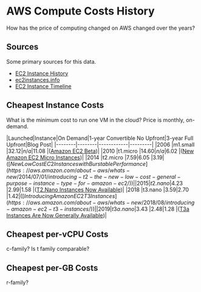 # AWS Compute Costs History
How has the price of computing changed on AWS changed over the years?

## Sources
Some primary sources for this data.
* [EC2 Instance History](https://aws.amazon.com/blogs/aws/ec2-instance-history/)
* [ec2instances.info](https://ec2instances.info/)
* [EC2 Instance Timeline](https://instancetyp.es/)


## Cheapest Instance Costs
What is the minimum cost to run one VM in the cloud? Price is monthly, on-demand.

|Launched|Instance|On Demand|1-year Convertible No Upfront|3-year Full Upfront|Blog Post|
|--------|--------|------------|---------|
|2006   |m1.small   |$32.12  |n/a   |$11.08 |([Amazon EC2 Beta](https://aws.amazon.com/blogs/aws/amazon_ec2_beta/))|
|2010   |t1.micro   |$14.60  |n/a   |$6.02  |([New Amazon EC2 Micro Instances](https://aws.amazon.com/blogs/aws/new-amazon-ec2-micro-instances/))|
|2014   |t2.micro   |$7.59   |$6.05 |$3.19  |([New Low Cost EC2 Instances with Burstable Performance](https://aws.amazon.com/about-aws/whats-new/2014/07/01/introducing-t2-the-new-low-cost-general-purpose-instance-type-for-amazon-ec2/))|
|2015   |t2.nano    |$4.23   |$2.99 |$1.58  |([T2.Nano Instances Now Available](https://aws.amazon.com/blogs/aws/ec2-update-t2-nano-instances-now-available/))|
|2018   |t3.nano    |$3.59   |$2.70 |$1.42  |([Introducing Amazon EC2 T3 Instances](https://aws.amazon.com/about-aws/whats-new/2018/08/introducing-amazon-ec2-t3-instances/))|
|2019   |t3a.nano   |$3.43   |$2.48 |$1.28  |([T3a Instances Are Now Generally Available](https://aws.amazon.com/about-aws/whats-new/2019/04/amazon-ec2-t3a-instances-are-now-generally-available/))|

## Cheapest per-vCPU Costs
c-family? Is t family comparable?

## Cheapest per-GB Costs
r-family?

